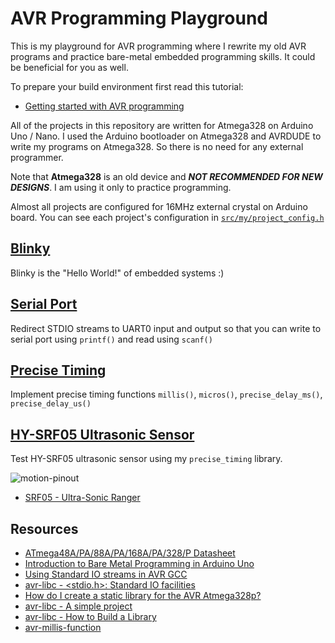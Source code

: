 # AVR Programming Playground 

This is my playground for AVR programming where I rewrite my old AVR programs and practice bare-metal embedded programming skills. It could be beneficial for you as well.

To prepare your build environment first read this tutorial:

- [Getting started with AVR programming](https://github.com/m3y54m/start-avr)

All of the projects in this repository are written for Atmega328 on Arduino Uno / Nano.
I used the Arduino bootloader on Atmega328 and AVRDUDE to write my programs on Atmega328. So there is no need 
for any external programmer.

Note that **Atmega328** is an old device and ***NOT RECOMMENDED FOR NEW DESIGNS***. I am using it only to practice programming.

Almost all projects are configured for 16MHz external crystal on Arduino board. You can see each project's configuration in [`src/my/project_config.h`](00-blinky/src/my/project_config.h)

## [Blinky](00-blinky)

Blinky is the "Hello World!" of embedded systems :)

## [Serial Port](01-serial-port)

Redirect STDIO streams to UART0 input and output so that you can write to serial port using `printf()` and read using `scanf()`

## [Precise Timing](02-precise-timing)

Implement precise timing functions `millis()`, `micros()`, `precise_delay_ms()`, `precise_delay_us()`

## [HY-SRF05 Ultrasonic Sensor](03-hy-srf05-sensor)

Test HY-SRF05 ultrasonic sensor using my `precise_timing` library.

![motion-pinout](https://github.com/m3y54m/avr-playground/assets/1549028/b5a98cea-d2ce-4b3a-b8fd-65c0a5b4f2f7)

- [SRF05 - Ultra-Sonic Ranger](http://www.robot-electronics.co.uk/htm/srf05tech.htm)

## Resources

- [ATmega48A/PA/88A/PA/168A/PA/328/P Datasheet](https://ww1.microchip.com/downloads/en/DeviceDoc/ATmega48A-PA-88A-PA-168A-PA-328-P-DS-DS40002061B.pdf)
- [Introduction to Bare Metal Programming in Arduino Uno](https://www.hackster.io/milanistef/introduction-to-bare-metal-programming-in-arduino-uno-f3e2b4)
- [Using Standard IO streams in AVR GCC](https://embedds.com/using-standard-io-streams-in-avr-gcc/)
- [avr-libc - <stdio.h>: Standard IO facilities](https://www.nongnu.org/avr-libc/user-manual/group__avr__stdio.html#stdio_without_malloc)
- [How do I create a static library for the AVR Atmega328p?](https://electronics.stackexchange.com/questions/27325/how-do-i-create-a-static-library-for-the-avr-atmega328p)
- [avr-libc - A simple project](https://www.nongnu.org/avr-libc/user-manual/group__demo__project.html)
- [avr-libc - How to Build a Library ](https://www.nongnu.org/avr-libc/user-manual/library.html)
- [avr-millis-function](https://github.com/monoclecat/avr-millis-function)


